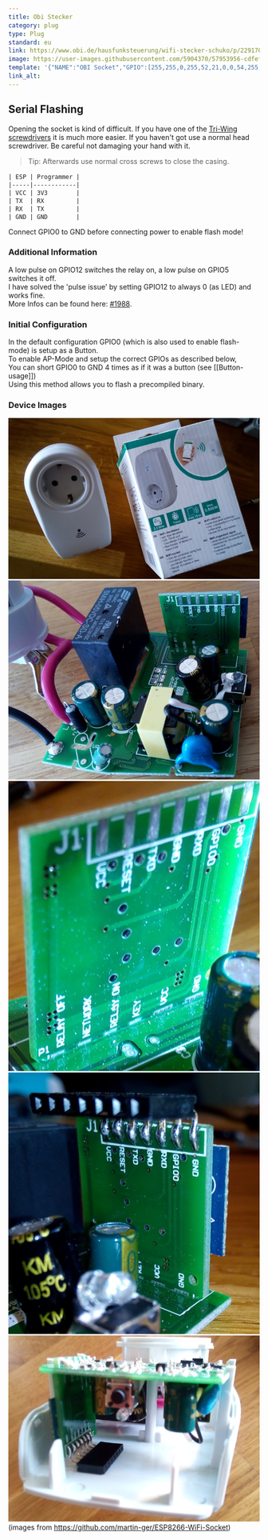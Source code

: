 ```yaml
---
title: Obi Stecker
category: plug
type: Plug
standard: eu
link: https://www.obi.de/hausfunksteuerung/wifi-stecker-schuko/p/2291706
image: https://user-images.githubusercontent.com/5904370/57953956-cdfef380-78f1-11e9-9a69-37609bec9cee.png
template: '{"NAME":"OBI Socket","GPIO":[255,255,0,255,52,21,0,0,54,255,17,0,255],"FLAG":1,"BASE":51}' 
link_alt: 
---
```

## Serial Flashing
Opening the socket is kind of difficult. If you have one of the [Tri-Wing screwdrivers](https://www.amazon.de/dp/B00154ZYV0/ref=asc_df_B00154ZYV057501798/?tag=googshopde-21&creative=22398&creativeASIN=B00154ZYV0&linkCode=df0&hvadid=214366492459&hvpos=1o1&hvnetw=g&hvrand=5060839556356521171&hvpone=&hvptwo=&hvqmt=&hvdev=c&hvdvcmdl=&hvlocint=&hvlocphy=9044260&hvtargid=pla-420556387190&th=1&psc=1)
it is much more easier. If you haven't got use a normal head screwdriver. Be careful not damaging your hand with it.
> Tip: Afterwards use normal cross screws to close the casing.

```
| ESP | Programmer |
|-----|------------|
| VCC | 3V3        |
| TX  | RX         |
| RX  | TX         |
| GND | GND        |
```
Connect GPIO0 to GND before connecting power to enable flash mode!

### Additional Information
A low pulse on GPIO12 switches the relay on, a low pulse on GPIO5 switches it off.  
I have solved the 'pulse issue' by setting GPIO12 to always 0 (as LED) and works fine.   
More Infos can be found here: [#1988](https://github.com/arendst/Sonoff-Tasmota/issues/1988).

### Initial Configuration
In the default configuration GPIO0 (which is also used to enable flash-mode) is setup as a Button.  
To enable AP-Mode and setup the correct GPIOs as described below,  
You can short GPIO0 to GND 4 times as if it was a button (see [[Button-usage]])  
Using this method allows you to flash a precompiled binary.
   
### Device Images
![1](https://raw.githubusercontent.com/reloxx13/reloxx13.github.io/master/media/tasmota/obi-socket/1.jpg)  
![2](https://raw.githubusercontent.com/reloxx13/reloxx13.github.io/master/media/tasmota/obi-socket/2.jpg)  
![3](https://raw.githubusercontent.com/reloxx13/reloxx13.github.io/master/media/tasmota/obi-socket/3.jpg)  
![4](https://raw.githubusercontent.com/reloxx13/reloxx13.github.io/master/media/tasmota/obi-socket/4.jpg)  
![5](https://raw.githubusercontent.com/reloxx13/reloxx13.github.io/master/media/tasmota/obi-socket/5.jpg)     
(images from https://github.com/martin-ger/ESP8266-WiFi-Socket)  

